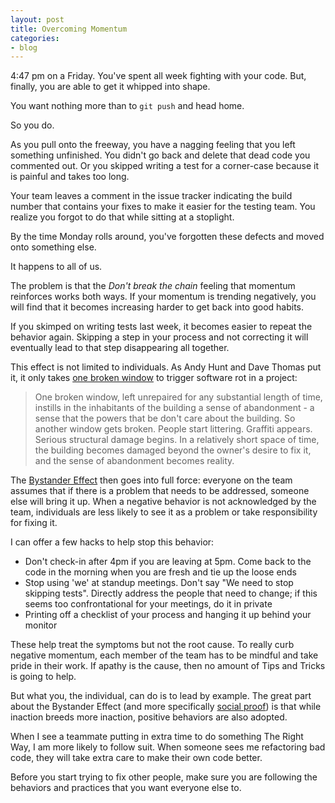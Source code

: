 ```yaml
---
layout: post
title: Overcoming Momentum
categories:
- blog
---
```


4:47 pm on a Friday. You've spent all week fighting with your code. But, finally, you 
are able to get it whipped into shape.

You want nothing more than to `git push` and head home.

So you do.

As you pull onto the freeway, you have a nagging feeling that you left something
unfinished. You didn't go back and delete that dead code you commented out. Or you
skipped writing a test for a corner-case because it is painful and takes too long.

Your team leaves a comment in the issue tracker indicating the build number that contains your 
fixes to make it easier for the testing team. You realize you forgot to do that while sitting at 
a stoplight.

By the time Monday rolls around, you've forgotten these defects and moved onto something else.

It happens to all of us.

The problem is that the *Don't break the chain* feeling that momentum reinforces works 
both ways. If your momentum is trending negatively, you will find that it becomes increasing 
harder to get back into good habits.

If you skimped on writing tests last week, it becomes easier to repeat the behavior
again. Skipping a step in your process and not correcting it will eventually lead to
that step disappearing all together.

This effect is not limited to individuals. As Andy Hunt and Dave Thomas put it, it only
takes [one broken window][broken-windows] to trigger software rot in a project:

> One broken window, left unrepaired for any substantial length of time, instills in the 
> inhabitants of the building a sense of abandonment - a sense that the powers that be don't care 
> about the building. So another window gets broken. People start littering. Graffiti appears. 
> Serious structural damage begins. In a relatively short space of time, the building becomes 
> damaged beyond the owner's desire to fix it, and the sense of abandonment becomes reality.

[broken-windows]: http://pragprog.com/the-pragmatic-programmer/extracts/software-entropy

The [Bystander Effect][bystander] then goes into full force: everyone on the team assumes that 
if there is a problem that needs to be addressed, someone else will bring it up. When a negative
behavior is not acknowledged by the team, individuals are less likely to see it as a problem or 
take responsibility for fixing it.

[bystander]: http://en.wikipedia.org/wiki/Bystander_effect

I can offer a few hacks to help stop this behavior:

* Don't check-in after 4pm if you are leaving at 5pm. Come back to the code in the morning
 when you are fresh and tie up the loose ends
* Stop using 'we' at standup meetings. Don't say "We need to stop skipping tests". Directly
 address the people that need to change; if this seems too confrontational for your meetings, do
 it in private
* Printing off a checklist of your process and hanging it up behind your monitor

These help treat the symptoms but not the root cause. To really curb negative momentum, each
member of the team has to be mindful and take pride in their work. If apathy is the cause, then 
no amount of Tips and Tricks is going to help.

But what you, the individual, can do is to lead by example. The great part about the Bystander
Effect (and more specifically [social proof][social-proof]) is that while inaction breeds more
inaction, positive behaviors are also adopted. 

[social-proof]: http://en.wikipedia.org/wiki/Social_proof

When I see a teammate putting in extra time to do something The Right Way, I am more likely to 
follow suit. When someone sees me refactoring bad code, they will take extra care to make their
own code better.

Before you start trying to fix other people, make sure you are following the behaviors and
practices that you want everyone else to.

